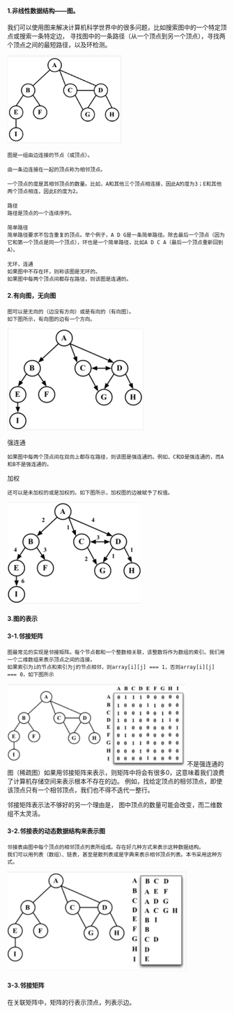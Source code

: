 #### 1.非线性数据结构——图。
我们可以使用图来解决计算机科学世界中的很多问题，比如搜索图中的一个特定顶点或搜索一条特定边，
寻找图中的一条路径（从一个顶点到另一个顶点），寻找两个顶点之间的最短路径，以及环检测。

![](./图1.png)
```
图是一组由边连接的节点（或顶点）。

由一条边连接在一起的顶点称为相邻顶点。

一个顶点的度是其相邻顶点的数量。比如，A和其他三个顶点相连接，因此A的度为3；E和其他两个顶点相连，因此E的度为2。

路径
路径是顶点的一个连续序列。

简单路径
简单路径要求不包含重复的顶点。举个例子，A D G是一条简单路径。除去最后一个顶点（因为它和第一个顶点是同一个顶点），环也是一个简单路径，比如A D C A（最后一个顶点重新回到A）。

无环，连通
如果图中不存在环，则称该图是无环的。
如果图中每两个顶点间都存在路径，则该图是连通的。
```

#### 2.有向图，无向图
```
图可以是无向的（边没有方向）或是有向的（有向图）。
如下图所示，有向图的边有一个方向。
```
![](./图2.png)

强连通
```
如果图中每两个顶点间在双向上都存在路径，则该图是强连通的。例如，C和D是强连通的，而A和B不是强连通的。
```

加权
```
还可以是未加权的或是加权的。如下图所示，加权图的边被赋予了权值。
```
![](./图3.png)


#### 3.图的表示
#### 3-1.邻接矩阵
```
图最常见的实现是邻接矩阵。每个节点都和一个整数相关联，该整数将作为数组的索引。我们用一个二维数组来表示顶点之间的连接。
如果索引为i的节点和索引为j的节点相邻，则array[i][j] === 1，否则array[i][j] === 0，如下图所示
```
![](./图4.png)
不是强连通的图（稀疏图）如果用邻接矩阵来表示，则矩阵中将会有很多0，这意味着我们浪费了计算机存储空间来表示根本不存在的边。
例如，找给定顶点的相邻顶点，即使该顶点只有一个相邻顶点，我们也不得不迭代一整行。

邻接矩阵表示法不够好的另一个理由是， 图中顶点的数量可能会改变，而二维数组不太灵活。

#### 3-2.邻接表的动态数据结构来表示图
```
邻接表由图中每个顶点的相邻顶点列表所组成。存在好几种方式来表示这种数据结构。
我们可以用列表（数组）、链表，甚至是散列表或是字典来表示相邻顶点列表。本书采用这种方式。
```
![](./图5.png)


#### 3-3.邻接矩阵
在关联矩阵中，矩阵的行表示顶点，列表示边。